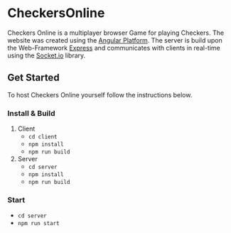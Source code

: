 # CheckersOnline
Checkers Online is a multiplayer browser Game for playing Checkers. The website 
was created using the [Angular Platform](https://angular.io/). The server is build upon
the Web-Framework [Express](https://expressjs.com/) and communicates with clients in real-time
using the [Socket.io](https://socket.io/) library.
## Get Started
To host Checkers Online yourself follow the instructions below.
### Install & Build
1. Client
    - `cd client`
    - `npm install`
    - `npm run build`
2. Server
   - `cd server`
   - `npm install`
   - `npm run build`
### Start
- `cd server`
- `npm run start`